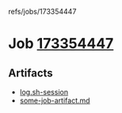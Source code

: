 refs/jobs/173354447

# Job [173354447](https://travis-ci.com/tobiipro/support-firecloud/jobs/173354447)

## Artifacts

* [log.sh-session](log.sh-session)
* [some-job-artifact.md](some-job-artifact.md)

